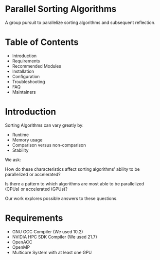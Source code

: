 # Parallel Sorting Algorithms
A group pursuit to parallelize sorting algorithms and subsequent reflection. 

# Table of Contents 
- Introduction
- Requirements
- Recommended Modules
- Installation
- Configuration
- Troubleshooting
- FAQ 
- Maintainers

# Introduction 
Sorting Algorithms can vary greatly by: 
- Runtime
- Memory usage
- Comparison versus non-comparison 
- Stability 

We ask: 

How do these characteristics affect sorting algorithms’ ability to be parallelized or accelerated? 

Is there a pattern to which algorithms are most able to be parallelized (CPUs) or accelerated (GPUs)? 

Our work explores possible answers to these questions. 


# Requirements
- GNU GCC Compiler (We used 10.2)
- NVIDIA HPC SDK Compiler (We used 21.7)
- OpenACC
- OpenMP 
- Multicore System with at least one GPU 



